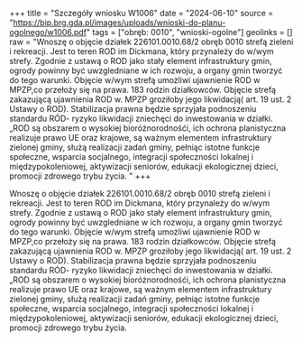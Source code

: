 +++
title = "Szczegóły wniosku W1006"
date = "2024-06-10"
source = "https://bip.brg.gda.pl/images/uploads/wnioski-do-planu-ogolnego/w1006.pdf"
tags = ["obręb: 0010", "wnioski-ogolne"]
geolinks = []
raw = "Wnoszę o objęcie działek 226101.0010.68/2 obręb 0010 strefą zieleni i rekreacji. Jest to teren ROD im Dickmana, który przynależy do w/wym strefy. Zgodnie z ustawą o ROD jako  stały element infrastruktury gmin, ogrody powinny być uwzgledniane w ich rozwoju, a organy gmin tworzyć do tego warunki. Objęcie w/wym strefą umożliwi ujawnienie ROD w MPZP,co przełoży się na prawa. 183 rodzin działkowców. Objęcie strefą zakazującą ujawnienia ROD w. MPZP groziłoby jego likwidacją( art. 19 ust. 2 Ustawy o ROD). Stabilizacja prawna będzie sprzyjała podnoszeniu standardu RÓD- ryzyko likwidacji zniechęci do inwestowania w działki. „ROD są obszarem o wysokiej bioróżnorodnośći, ich ochrona planistyczna realizuje prawo UE oraz krajowe, są ważnym elementem infrastruktury zielonej gminy, służą realizacji zadań gminy, pełniąc istotne funkcje społeczne, wsparcia socjalnego, integracji społeczności lokalnej i międzypokoleniowej, aktywizacji seniorów, edukacji ekologicznej dzieci, promocji zdrowego trybu życia. "
+++

Wnoszę o objęcie działek 226101.0010.68/2 obręb 0010 strefą zieleni i rekreacji. Jest
to teren ROD im Dickmana, który przynależy do w/wym strefy. Zgodnie z ustawą o ROD jako
 stały element infrastruktury gmin, ogrody powinny być uwzgledniane w ich rozwoju, a organy
gmin tworzyć do tego warunki. Objęcie w/wym strefą umożliwi ujawnienie ROD w MPZP,co
przełoży się na prawa. 183 rodzin działkowców. Objęcie strefą zakazującą ujawnienia ROD w.
MPZP groziłoby jego likwidacją( art. 19 ust. 2 Ustawy o ROD). Stabilizacja prawna będzie
sprzyjała podnoszeniu standardu RÓD- ryzyko likwidacji zniechęci do inwestowania w działki.
„ROD są obszarem o wysokiej bioróżnorodnośći, ich ochrona planistyczna realizuje prawo UE oraz
krajowe, są ważnym elementem infrastruktury zielonej gminy, służą realizacji zadań gminy,
pełniąc istotne funkcje społeczne, wsparcia socjalnego, integracji społeczności lokalnej i
międzypokoleniowej, aktywizacji seniorów, edukacji ekologicznej dzieci, promocji zdrowego
trybu życia.



